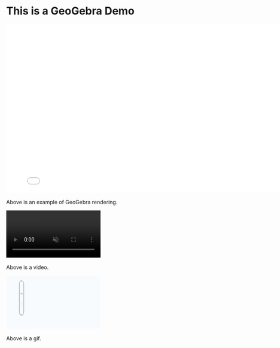 # This is a GeoGebra Demo

<iframe src="geogebraDemo/gg.html" frameborder=0 width="800" height="449" seamless="seamless"></iframe>

Above is an example of GeoGebra rendering.

<video width="50%" height="50%" muted controls="controls" autoplay="autoplay" src="geogebraDemo/反向传播.mov"></video>

Above is a video.

<img src="geogebraDemo/反向传播.gif" width="50%" height="50%"/>

Above is a gif.